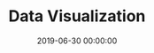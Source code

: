---
title: Data Visualization
date: 2019-06-30 00:00:00
description: Data is our tool. We use information for storytelling, analyzing metrics and improving performance. Analytics fuel our data-driven process.
featured_image: '/images/features/dataviz.svg'
---